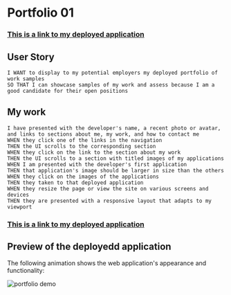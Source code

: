 # Portfolio 01
### [This is a link to my deployed application](https://r2sims.github.io/Portfolio1/)
## User Story

```
I WANT to display to my potential employers my deployed portfolio of work samples
SO THAT I can showcase samples of my work and assess because I am a good candidate for their open positions
```


## My work 

```
I have presented with the developer's name, a recent photo or avatar, and links to sections about me, my work, and how to contact me
WHEN they click one of the links in the navigation
THEN the UI scrolls to the corresponding section
WHEN they click on the link to the section about my work
THEN the UI scrolls to a section with titled images of my applications
WHEN I am presented with the developer's first application
THEN that application's image should be larger in size than the others
WHEN they click on the images of the applications
THEN they taken to that deployed application
WHEN they resize the page or view the site on various screens and devices
THEN they are presented with a responsive layout that adapts to my viewport
```

### [This is a link to my deployed application](https://r2sims.github.io/Portfolio1/)

## Preview of the deployedd application 

The following animation shows the web application's appearance and functionality:

![portfolio demo](./https://github.com/r2sims/Portfolio1/blob/main/assets/images/02-hero-bg.jpg)


